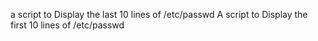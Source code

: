 a script to Display the last 10 lines of /etc/passwd
A script to Display the first 10 lines of /etc/passwd
